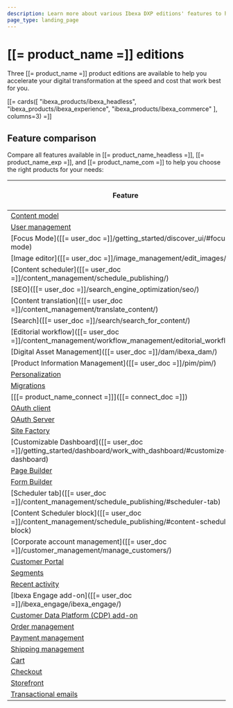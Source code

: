 ```yaml
---
description: Learn more about various Ibexa DXP editions' features to help yourself choose the right one for your project.
page_type: landing_page
---
```


# [[= product_name =]] editions

Three [[= product_name =]] product editions are available to help you accelerate your digital transformation at the speed and cost that work best for you.

[[= cards([
    "ibexa_products/ibexa_headless",
    "ibexa_products/ibexa_experience",
    "ibexa_products/ibexa_commerce"
], columns=3) =]]

## Feature comparison

Compare all features available in [[= product_name_headless =]], [[= product_name_exp =]], and [[= product_name_com =]] to help you choose the right products for your needs:

| Feature | [[= product_name_headless =]] | [[= product_name_exp =]] | [[= product_name_com =]] |
|-----------------|-----------------|-----------------|-----------------|
| [Content model](content_model.md) | &#10004; | &#10004; | &#10004; |
| [User management](user_management_guide.md) | &#10004; | &#10004; | &#10004; |
| [Focus Mode]([[= user_doc =]]/getting_started/discover_ui/#focus-mode) | &#10004; | &#10004; | &#10004; |
| [Image editor]([[= user_doc =]]/image_management/edit_images/) | &#10004; | &#10004; | &#10004; |
| [Content scheduler]([[= user_doc =]]/content_management/schedule_publishing/) | &#10004; | &#10004; | &#10004; |
| [SEO]([[= user_doc =]]/search_engine_optimization/seo/) | &#10004; | &#10004; | &#10004; |
| [Content translation]([[= user_doc =]]/content_management/translate_content/) | &#10004; | &#10004; | &#10004; |
| [Search]([[= user_doc =]]/search/search_for_content/) | &#10004; | &#10004; | &#10004; |
| [Editorial workflow]([[= user_doc =]]/content_management/workflow_management/editorial_workflow/) | &#10004; | &#10004; | &#10004; |
| [Digital Asset Management]([[= user_doc =]]/dam/ibexa_dam/) | &#10004; | &#10004; | &#10004; |
| [Product Information Management]([[= user_doc =]]/pim/pim/) | &#10004; | &#10004; | &#10004; |
| [Personalization](personalization_guide.md) | &#10004; | &#10004; | &#10004; |
| [Migrations](managing_migrations.md) | &#10004; | &#10004; | &#10004; |
| [[[= product_name_connect =]]]([[= connect_doc =]]) | &#10004; | &#10004; | &#10004; |
| [OAuth client](oauth_client.md) | &#10004; | &#10004; | &#10004; |
| [OAuth Server](oauth_server.md) | &#10004; | &#10004; | &#10004; |
| [Site Factory](site_factory.md) |  | &#10004; | &#10004; |
| [Customizable Dashboard]([[= user_doc =]]/getting_started/dashboard/work_with_dashboard/#customize-dashboard) |  | &#10004; | &#10004; |
| [Page Builder](page_builder_guide.md) |  | &#10004; | &#10004; |
| [Form Builder](form_builder_guide.md) |  | &#10004; | &#10004; |
| [Scheduler tab]([[= user_doc =]]/content_management/schedule_publishing/#scheduler-tab) |  | &#10004; | &#10004; |
| [Content Scheduler block]([[= user_doc =]]/content_management/schedule_publishing/#content-scheduler-block) |  | &#10004; | &#10004; |
| [Corporate account management]([[= user_doc =]]/customer_management/manage_customers/) |  | &#10004; | &#10004; |
| [Customer Portal](customer_portal_guide.md) |  | &#10004; | &#10004; |
| [Segments](segments_admin_panel.md) |  | &#10004; | &#10004; |
| [Recent activity](recent_activity.md) |  | &#10004; | &#10004; |
| [Ibexa Engage add-on]([[= user_doc =]]/ibexa_engage/ibexa_engage/) |  | &#10004; | &#10004; |
| [Customer Data Platform (CDP) add-on](cdp_guide.md) |  | &#10004; | &#10004; |
| [Order management](order_management.md) |  |  | &#10004; |
| [Payment management](payment.md) |  |  | &#10004; |
| [Shipping management](shipping_management.md) |  |  | &#10004; |
| [Cart](cart.md) |  |  | &#10004; |
| [Checkout](checkout.md) |  |  | &#10004; |
| [Storefront](storefront.md) |  |  | &#10004; |
| [Transactional emails](transactional_emails.md) |  |  | &#10004; |